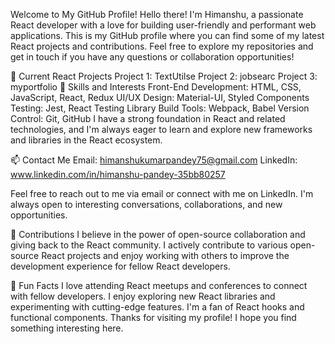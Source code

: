 
Welcome to My GitHub Profile!
Hello there! I'm Himanshu, a passionate React developer with a love for building user-friendly and performant web applications. This is my GitHub profile where you can find some of my latest React projects and contributions. Feel free to explore my repositories and get in touch if you have any questions or collaboration opportunities!

🔭 Current React Projects
Project 1: TextUtilse
Project 2: jobsearc
Project 3: myportfolio 
🌱 Skills and Interests
Front-End Development: HTML, CSS, JavaScript, React, Redux
UI/UX Design: Material-UI, Styled Components
Testing: Jest, React Testing Library
Build Tools: Webpack, Babel
Version Control: Git, GitHub
I have a strong foundation in React and related technologies, and I'm always eager to learn and explore new frameworks and libraries in the React ecosystem.

📫 Contact Me
Email: himanshukumarpandey75@gmail.com
LinkedIn: www.linkedin.com/in/himanshu-pandey-35bb80257

Feel free to reach out to me via email or connect with me on LinkedIn. I'm always open to interesting conversations, collaborations, and new opportunities.

🤝 Contributions
I believe in the power of open-source collaboration and giving back to the React community. I actively contribute to various open-source React projects and enjoy working with others to improve the development experience for fellow React developers.


🌟 Fun Facts
I love attending React meetups and conferences to connect with fellow developers.
I enjoy exploring new React libraries and experimenting with cutting-edge features.
I'm a fan of React hooks and functional components.
Thanks for visiting my profile! I hope you find something interesting here.
